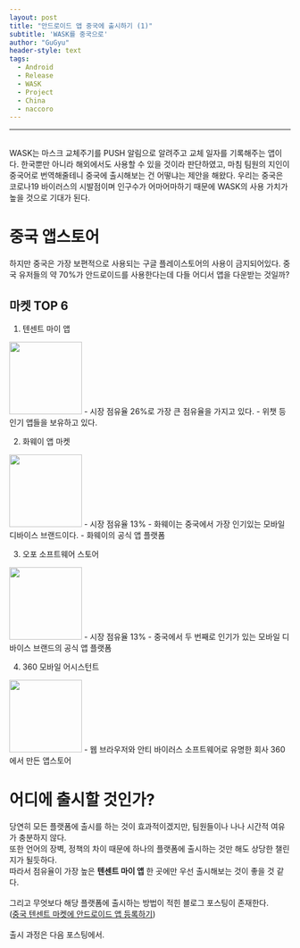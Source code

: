 ```yaml
---
layout: post
title: "안드로이드 앱 중국에 출시하기 (1)"
subtitle: 'WASK를 중국으로'
author: "GuGyu"
header-style: text
tags:
  - Android
  - Release
  - WASK
  - Project
  - China
  - naccoro
---
```

---
<br>
WASK는 마스크 교체주기를 PUSH 알림으로 알려주고 교체 일자를 기록해주는 앱이다.  
한국뿐만 아니라 해외에서도 사용할 수 있을 것이라 판단하였고, 마침 팀원의 지인이 중국어로 번역해줄테니 중국에 출시해보는 건 어떻냐는 제안을 해왔다.  
우리는 중국은 코로나19 바이러스의 시발점이며 인구수가 어마어마하기 때문에 WASK의 사용 가치가 높을 것으로 기대가 된다.

# 중국 앱스토어
하지만 중국은 가장 보편적으로 사용되는 구글 플레이스토어의 사용이 금지되어있다. 중국 유저들의 약 70%가 안드로이드를 사용한다는데 다들 어디서 앱을 다운받는 것일까?  

## 마켓 TOP 6
1. 텐센트 마이 앱  
<img src="https://user-images.githubusercontent.com/57310034/100992268-522dd000-3597-11eb-9a00-ade7b8b52c88.png" width="130px" float="left"/>  
    - 시장 점유율 26%로 가장 큰 점유율을 가지고 있다.
    - 위챗 등 인기 앱들을 보유하고 있다.

2. 화웨이 앱 마켓  
<img src="https://user-images.githubusercontent.com/57310034/100992668-cff1db80-3597-11eb-87bc-89701201e170.png" width="130px" float="left"/>
    - 시장 점유율 13%
    - 화웨이는 중국에서 가장 인기있는 모바일 디바이스 브랜드이다.
    - 화웨이의 공식 앱 플랫폼


3. 오포 소프트웨어 스토어  
<img src="https://user-images.githubusercontent.com/57310034/100992685-d3856280-3597-11eb-89d9-663dd0214736.png" width="130px" float="left"/>
    - 시장 점유율 13%
    - 중국에서 두 번째로 인기가 있는 모바일 디바이스 브랜드의 공식 앱 플랫폼

4. 360 모바일 어시스턴트  
<img src="https://user-images.githubusercontent.com/57310034/100992689-d4b68f80-3597-11eb-997d-a5da9526caca.png" width="130px" float="left"/>
    - 웹 브라우저와 안티 바이러스 소프트웨어로 유명한 회사 360에서 만든 앱스토어
    
# 어디에 출시할 것인가?
당연히 모든 플랫폼에 출시를 하는 것이 효과적이겠지만, 팀원들이나 나나 시간적 여유가 충분하지 않다.  
또한 언어의 장벽, 정책의 차이 때문에 하나의 플랫폼에 출시하는 것만 해도 상당한 챌린지가 될듯하다.  
따라서 점유율이 가장 높은 <b>텐센트 마이 앱</b> 한 곳에만 우선 출시해보는 것이 좋을 것 같다.  
<br>
그리고 무엇보다 해당 플랫폼에 출시하는 방법이 적힌 블로그 포스팅이 존재한다.  
([중국 텐센트 마켓에 안드로이드 앱 등록하기](https://dajkim76.tistory.com/476))  
<br>
출시 과정은 다음 포스팅에서.   
